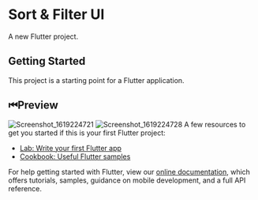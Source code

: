 # Sort & Filter UI

A new Flutter project.

## Getting Started

This project is a starting point for a Flutter application.

## ⏮Preview

![Screenshot_1619224721](https://user-images.githubusercontent.com/46846821/115941626-94609b00-a4bf-11eb-8244-30f15dbb6c58.png)
![Screenshot_1619224728](https://user-images.githubusercontent.com/46846821/115941628-962a5e80-a4bf-11eb-9ca8-fd8592765e43.png)
A few resources to get you started if this is your first Flutter project:

- [Lab: Write your first Flutter app](https://flutter.dev/docs/get-started/codelab)
- [Cookbook: Useful Flutter samples](https://flutter.dev/docs/cookbook)

For help getting started with Flutter, view our
[online documentation](https://flutter.dev/docs), which offers tutorials,
samples, guidance on mobile development, and a full API reference.
